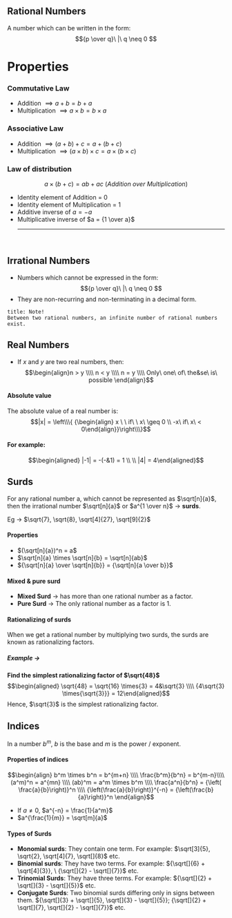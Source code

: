 ## **Rational Numbers**
A number which can be written in the form:
$${p \over q}\ |\ q \neq 0 $$

# Properties
### Commutative Law
* Addition $\implies a + b = b + a$
* Multiplication $\implies a \times b = b \times a$

### Associative Law
* Addition $\implies (a + b) + c = a + (b + c)$
* Multiplication $\implies (a \times b) \times c = a \times (b \times c)$

### Law of distribution
$$a \times (b + c) = ab + ac \ (Addition\ over\ Multiplication)$$
* Identity element of Addition = $0$
* Identity element of Multiplication = $1$
* Additive inverse of $a = -a$
* Multiplicative inverse of $a = {1 \over a}$
<br><hr><br>
## **Irrational Numbers**
* Numbers which cannot be expressed in the form:$${p \over q}\ |\ q \neq 0 $$
* They are non-recurring and non-terminating in a decimal form.

```ad-note
title: Note!
Between two rational numbers, an infinite number of rational numbers exist.
```
## **Real Numbers**
* If $x$ and $y$ are two real numbers, then:
$$\begin{align}n > y \\\\ n < y \\\\ n = y \\\\ Only\ one\ of\ the&se\ is\ possible \end{align}$$
#### Absolute value
The absolute value of a real number is:
$$|x| = \left\\\{ {\begin{align} x \ \ if\ \ x\ \geq 0 \\ -x\ if\ x\ < 0\end{align}}\right\\\}$$
#### For example:
$$\begin{aligned} |-1| = -(-&1) = 1 \\ \\  |4| = 4\end{aligned}$$
## **Surds**
For any rational number a, which cannot be represented as $\sqrt[n]{a}$, then the irrational number $\sqrt[n]{a}$ or $a^{1 \over n}$ $\to$ **surds**.

Eg $\to$ $\sqrt{7}, \sqrt{8}, \sqrt[4]{27}, \sqrt[9]{2}$

#### Properties
* $(\sqrt[n]{a})^n = a$
* $\sqrt[n]{a} \times \sqrt[n]{b} = \sqrt[n]{ab}$ 
* ${\sqrt[n]{a} \over \sqrt[n]{b}} = {\sqrt[n]{a \over b}}$

#### Mixed & pure surd
* **Mixed Surd** $\to$ has more than one rational number as a factor.
* **Pure Surd** $\to$ The only rational number as a factor is 1.

#### Rationalizing of surds
When we get a rational number by multiplying two surds, the surds are known as rationalizing factors.

##### Example $\to$
**Find the simplest rationalizing factor of $\sqrt{48}$**
$$\begin{aligned}
\sqrt{48} = \sqrt{16} \times{3}
= 4&\sqrt{3} \\\\
{4\sqrt{3} \times{\sqrt{3}}} = 12\end{aligned}$$
Hence, $\sqrt{3}$ is the simplest rationalizing factor.

## **Indices**
In a number $b^m$, $b$ is the base and $m$ is the power / exponent.

#### Properties of indices
$$\begin{align}
b^m \times b^n = b^{m+n} \\\\
\frac{b^m}{b^n} = b^{m-n}\\\\
(a^m)^n = a^{mn} \\\\
(ab)^m = a^m \times b^m \\\\
\frac{a^n}{b^n} = {\left( \frac{a}{b}\right)}^n \\\\
{\left(\frac{a}{b}\right)}^{-n} = {\left(\frac{b}{a}\right)}^n 
\end{align}$$
* If $a \neq 0$, $a^{-n} = \frac{1}{a^m}$
* $a^{\frac{1}{m}} = \sqrt[m]{a}$

#### Types of Surds
* **Monomial surds**: They contain one term. For example: $\sqrt[3]{5}, \sqrt{2}, \sqrt[4]{7}, \sqrt[]{8}$ etc.
* **Binomial surds**: They have two terms. For example: ${\sqrt[]{6} + \sqrt[4]{3}}, \ {\sqrt[]{2} - \sqrt[]{7}}$ etc.
* **Trinomial Surds**: They have three terms. For example: ${\sqrt[]{2} + \sqrt[]{3} - \sqrt[]{5}}$ etc.
* **Conjugate Surds**: Two binomial surds differing only in signs between them. ${\sqrt[]{3} + \sqrt[]{5}, \sqrt[]{3} - \sqrt[]{5}}; {\sqrt[]{2} + \sqrt[]{7}, \sqrt[]{2} - \sqrt[]{7}}$ etc.